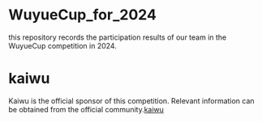 # WuyueCup_for_2024
this repository records the participation results of our team in the WuyueCup competition in 2024.
# kaiwu
Kaiwu is the official sponsor of this competition. Relevant information can be obtained from the official community.[kaiwu](https://kaiwu.qboson.com/portal.php?mod=list)
